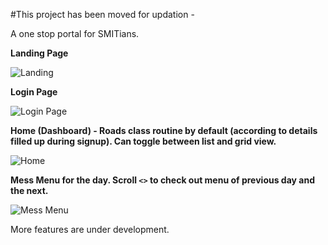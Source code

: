 #This project has been moved for updation - 

A one stop portal for SMITians.

**Landing Page**

![Landing](https://i.imgur.com/OiOhelx.png?1)

**Login Page**

![Login Page](https://i.imgur.com/RQBtLld.png?1)

**Home (Dashboard) - Roads class routine by default (according to details filled up during signup).
Can toggle between list and grid view.**

![Home](https://i.imgur.com/z6GDBCJ.png?1)

**Mess Menu for the day. Scroll `<>` to check out menu of previous day and the next.**

![Mess Menu](https://i.imgur.com/hyzzXYW.png?1)

More features are under development.
